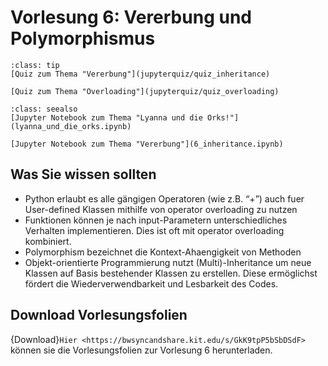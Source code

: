 # Vorlesung 6: Vererbung und Polymorphismus

```{admonition} Hier geht zum Quiz...
:class: tip
[Quiz zum Thema "Vererbung"](jupyterquiz/quiz_inheritance)

[Quiz zum Thema "Overloading"](jupyterquiz/quiz_overloading)

```

```{admonition} Beispiele und Vertiefung
:class: seealso
[Jupyter Notebook zum Thema "Lyanna und die Orks!"](lyanna_und_die_orks.ipynb)

[Jupyter Notebook zum Thema "Vererbung"](6_inheritance.ipynb)
```



<!--## Was Sie wissen sollten-->
## Was Sie wissen sollten
* Python erlaubt es alle gängigen Operatoren (wie z.B. “+”) auch fuer User-defined Klassen mithilfe von operator overloading zu nutzen
* Funktionen können je nach input-Parametern unterschiedliches Verhalten implementieren. Dies ist oft mit operator overloading kombiniert.
* Polymorphism bezeichnet die Kontext-Ahaengigkeit von Methoden
* Objekt-orientierte Programmierung nutzt (Multi)-Inheritance um neue Klassen auf Basis bestehender Klassen zu erstellen. Diese ermöglichst fördert die Wiederverwendbarkeit und Lesbarkeit des Codes.

## Download Vorlesungsfolien

{Download}`Hier <https://bwsyncandshare.kit.edu/s/GkK9tpP5bSbDSdF>` können sie die Vorlesungsfolien zur Vorlesung 6 herunterladen.


<!--## Videos to watch...-->
<!--::::{grid}-->
<!--:class-container: text-center-->
<!--:gutter: 3-->
<!---->
<!--:::{grid-item-card}-->
<!--:columns: 5-->
<!--:class-header: bg-light-->
<!--Facts and Myths about Python names and values - PyCon 2015 (Ned Batchelder)-->
<!---->
<!--<iframe width="200" height="113" src="https://www.youtube.com/embed/_AEJHKGk9ns" title="YouTube video player" frameborder="0" allow="accelerometer; autoplay; clipboard-write; encrypted-media; gyroscope; picture-in-picture; web-share" allowfullscreen></iframe>-->
<!--:::-->
<!---->
<!--:::{grid-item-card}-->
<!--:columns: 5-->
<!--:class-header: bg-light-->
<!--The PEP 8 Song (Leon Sandøy)-->
<!---->
<!--<iframe width="200" height="113" src="https://www.youtube.com/embed/hgI0p1zf31k" title="YouTube video player" frameborder="0" allow="accelerometer; autoplay; clipboard-write; encrypted-media; gyroscope; picture-in-picture; web-share" allowfullscreen></iframe>-->
<!--:::-->
<!---->
<!---->
<!--::::-->

